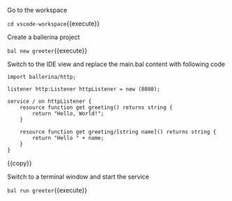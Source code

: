 Go to the workspace

`cd vscode-workspace`{{execute}}

Create a ballerina project

`bal new greeter`{{execute}}

Switch to the IDE view and replace the main.bal content with following code

```
import ballerina/http;

listener http:Listener httpListener = new (8080);

service / on httpListener {
    resource function get greeting() returns string { 
        return "Hello, World!"; 
    }

    resource function get greeting/[string name]() returns string { 
        return "Hello " + name; 
    }
}
```
{{copy}}

Switch to a terminal window and start the service

`bal run greeter`{{execute}}
